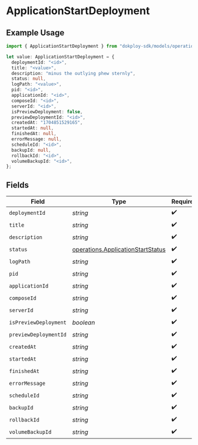 # ApplicationStartDeployment

## Example Usage

```typescript
import { ApplicationStartDeployment } from "dokploy-sdk/models/operations";

let value: ApplicationStartDeployment = {
  deploymentId: "<id>",
  title: "<value>",
  description: "minus the outlying phew sternly",
  status: null,
  logPath: "<value>",
  pid: "<id>",
  applicationId: "<id>",
  composeId: "<id>",
  serverId: "<id>",
  isPreviewDeployment: false,
  previewDeploymentId: "<id>",
  createdAt: "1704851529165",
  startedAt: null,
  finishedAt: null,
  errorMessage: null,
  scheduleId: "<id>",
  backupId: null,
  rollbackId: "<id>",
  volumeBackupId: "<id>",
};
```

## Fields

| Field                                                                                  | Type                                                                                   | Required                                                                               | Description                                                                            |
| -------------------------------------------------------------------------------------- | -------------------------------------------------------------------------------------- | -------------------------------------------------------------------------------------- | -------------------------------------------------------------------------------------- |
| `deploymentId`                                                                         | *string*                                                                               | :heavy_check_mark:                                                                     | N/A                                                                                    |
| `title`                                                                                | *string*                                                                               | :heavy_check_mark:                                                                     | N/A                                                                                    |
| `description`                                                                          | *string*                                                                               | :heavy_check_mark:                                                                     | N/A                                                                                    |
| `status`                                                                               | [operations.ApplicationStartStatus](../../models/operations/applicationstartstatus.md) | :heavy_check_mark:                                                                     | N/A                                                                                    |
| `logPath`                                                                              | *string*                                                                               | :heavy_check_mark:                                                                     | N/A                                                                                    |
| `pid`                                                                                  | *string*                                                                               | :heavy_check_mark:                                                                     | N/A                                                                                    |
| `applicationId`                                                                        | *string*                                                                               | :heavy_check_mark:                                                                     | N/A                                                                                    |
| `composeId`                                                                            | *string*                                                                               | :heavy_check_mark:                                                                     | N/A                                                                                    |
| `serverId`                                                                             | *string*                                                                               | :heavy_check_mark:                                                                     | N/A                                                                                    |
| `isPreviewDeployment`                                                                  | *boolean*                                                                              | :heavy_check_mark:                                                                     | N/A                                                                                    |
| `previewDeploymentId`                                                                  | *string*                                                                               | :heavy_check_mark:                                                                     | N/A                                                                                    |
| `createdAt`                                                                            | *string*                                                                               | :heavy_check_mark:                                                                     | N/A                                                                                    |
| `startedAt`                                                                            | *string*                                                                               | :heavy_check_mark:                                                                     | N/A                                                                                    |
| `finishedAt`                                                                           | *string*                                                                               | :heavy_check_mark:                                                                     | N/A                                                                                    |
| `errorMessage`                                                                         | *string*                                                                               | :heavy_check_mark:                                                                     | N/A                                                                                    |
| `scheduleId`                                                                           | *string*                                                                               | :heavy_check_mark:                                                                     | N/A                                                                                    |
| `backupId`                                                                             | *string*                                                                               | :heavy_check_mark:                                                                     | N/A                                                                                    |
| `rollbackId`                                                                           | *string*                                                                               | :heavy_check_mark:                                                                     | N/A                                                                                    |
| `volumeBackupId`                                                                       | *string*                                                                               | :heavy_check_mark:                                                                     | N/A                                                                                    |